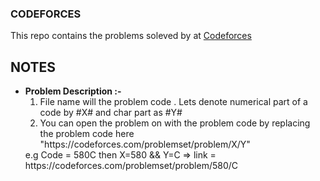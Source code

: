 ### CODEFORCES
This repo contains the problems soleved by at <a href="www.codeforces.com">Codeforces</a>

## NOTES
<ul>
  <li> <b>Problem Description :- </b>
<ol>
  <li> File name will the problem code . Lets denote numerical part of a code by #X# and char part as #Y# </li>
  <li> You can open the problem on with the problem code by replacing the problem code here "https://codeforces.com/problemset/problem/X/Y" </li>
</ol>
  e.g Code = 580C then X=580 && Y=C => link = https://codeforces.com/problemset/problem/580/C
  

